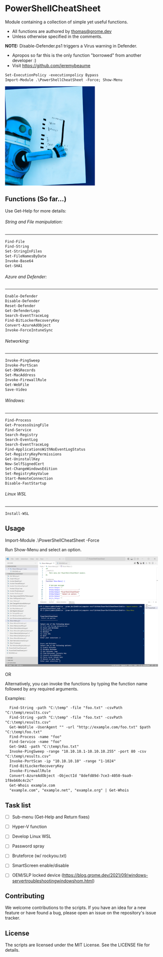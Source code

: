 # PowerShellCheatSheet
Module containing a collection of simple yet useful functions. 
- All functions are authored by thomas@grome.dev 
- Unless otherwise specified in the comments.

**NOTE:** Disable-Defender.ps1 triggers a Virus warning in Defender. 
- Apropos so far this is the only function "borrowed" from another developer :)
- Visit https://github.com/jeremybeaume

```
Set-ExecutionPolicy -executionpolicy Bypass
Import-Module .\PowerShellCheatSheet -Force; Show-Menu
```

![logo](https://github.com/gromedev/PowerShellCheatSheet/blob/main/Assets/logo.png)


## Functions (So far...)

Use Get-Help for more details:

###### String and File manipulation:
-----------------------------
```
Find-File
Find-String
Set-StringInFiles
Set-FileNamesByDate
Invoke-Base64
Get-SHA1
```


###### Azure and Defender:
-----------------------------
```
Enable-Defender
Disable-Defender
Reset-Defender
Get-DefenderLogs
Search-EventTraceLog
Find-BitLockerRecoveryKey
Convert-AzureAdObject
Invoke-ForceIntuneSync
```


###### Networking:
-----------------------------
```
Invoke-PingSweep
Invoke-PortScan
Get-DNSRecords
Set-MacAddress
Invoke-FirewallRule
Get-WebFile
Save-Video
```


###### Windows:
-----------------------------
```
Find-Process
Get-ProcessUsingFile
Find-Service
Search-Registry
Search-EventLog
Search-EventTraceLog
Find-ApplicationsWithNoEventLogStatus
Set-RegistryKeyPermissions
Get-UninstallKey
New-SelfSignedCert
Set-ChangeWindowsEdition
Set-RegistryKeyValue
Start-RemoteConnection
Disable-FastStartup
```


###### Linux WSL
-----------------------------
```
Install-WSL
```



## Usage

Import-Module .\PowerShellCheatSheet -Force

Run Show-Menu and select an option. 

![usage](https://github.com/gromedev/PowerShellCheatSheet/blob/main/Assets/usage.png)

OR

Alternatively, you can invoke the functions by typing the function name followed by any required arguments.

Examples:
```
  Find-String -path "C:\temp" -file "foo.txt" -csvPath "C:\temp\results.csv"
  Find-String -path "C:\temp" -file "foo.txt" -csvPath "C:\temp\results.csv"
  Get-WebFile -UserAgent "" -url "http://example.com/foo.txt" $path "C:\temp\foo.txt"
  Find-Process -name "foo"
  Find-Service -name "foo"
  Get-SHA1 -path "C:\temp\foo.txt"
  Invoke-PingSweep -range "10.10.10.1-10.10.10.255" -port 80 -csv "C:\temp\results.csv"
  Invoke-PortScan -ip "10.10.10.10" -range "1-1024"
  Find-BitLockerRecoveryKey 
  Invoke-FirewallRule 
  Convert-AzureAdObject -ObjectId "8defd89d-7ce3-4050-9aa9-1f8eb60c4c2c"
  Get-Whois example.com
  "example.com", "example.net", "example.org" | Get-Whois
```

## Task list
- [ ] Sub-menu (Get-Help and Return fixes)
- [ ] Hyper-V function
- [ ] Develop Linux WSL
- [ ] Password spray
- [ ] Bruteforce (w/ rockyou.txt)
- [ ] SmartScreen enable/disable
- [ ] OEM/SLP locked device (https://blog.grome.dev/2021/09/windows-servertroubleshootingwindowshom.html)



## Contributing
We welcome contributions to the scripts. If you have an idea for a new feature or have found a bug, please open an issue on the repository's issue tracker.



## License
The scripts are licensed under the MIT License. See the LICENSE file for details.
